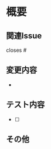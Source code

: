 # 概要

<!-- 変更内容の概要を記載してください -->

## 関連Issue

<!-- 関連するIssueへの参照を追加してください -->

closes #

## 変更内容

<!-- 変更内容の詳細を箇条書きで記載してください -->

-

## テスト内容

<!-- テストした内容を記載してください -->

- [ ]

## その他

<!-- レビュアーへの注意事項などがあれば記載してください -->
